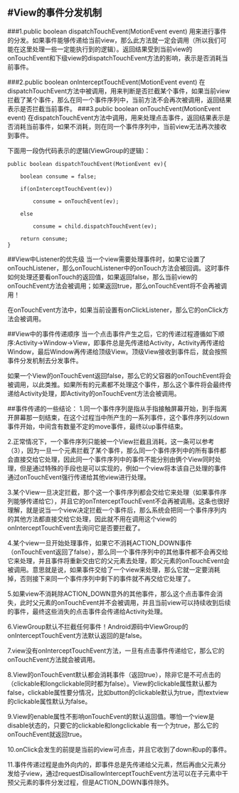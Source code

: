 #View的事件分发机制
---
###1.public boolean dispatchTouchEvent(MotionEvent event)
用来进行事件的分发。如果事件能够传递给当前view，那么此方法就一定会调用（所以我们可能在这里处理一些一定能执行到的逻辑）。返回结果受到当前view的onTouchEvent和下级view的dispatchTouchEvent方法的影响，表示是否消耗当前事件。

###2.public boolean onInterceptTouchEvent(MotionEvent event)
在dispatchTouchEvent方法中被调用，用来判断是否拦截某个事件，如果当前view拦截了某个事件，那么在同一个事件序列中，当前方法不会再次被调用，返回结果表示是否拦截当前事件。
###3.public boolean onTouchEvent(MotionEvent event)
在dispatchTouchEvent方法中调用，用来处理点击事件，返回结果表示是否消耗当前事件，如果不消耗，则在同一个事件序列中，当前view无法再次接收到事件。

下面用一段伪代码表示的逻辑(ViewGroup的逻辑)：

	public boolean dispatchTouchEvent(MotionEvent ev){

		boolean consume = false;

		if(onInterceptTouchEvent(ev))

			consume = onTouchEvent(ev);

		else

			consume = child.dispatchTouchEvent(ev);

		return consume;
	}
	

##View中Listener的优先级
当一个view需要处理事件时，如果它设置了onTouchListener，那么onTouchListener中的onTouch方法会被回调。这时事件如何处理还要看onTouch的返回值，如果返回false，那么当前view的onTouchEvent方法会被调用；如果返回true，那么onTouchEvent将不会再被调用！

在onTouchEvent方法中，如果当前设置有onClickListener，那么它的onClick方法会被调用。




##View中的事件传递顺序
当一个点击事件产生之后，它的传递过程遵循如下顺序:Activity->Window->View，即事件总是先传递给Activity，Activity再传递给Window，最后Window再传递给顶级View。顶级View接收到事件后，就会按照事件分发机制去分发事件。

如果一个View的onTouchEvent返回false，那么它的父容器的onTouchEvent将会被调用，以此类推。如果所有的元素都不处理这个事件，那么这个事件将会最终传递给Activity处理，即Activity的onTouchEvent方法会被调用。

##事件传递的一些结论：
1.同一个事件序列是指从手指接触屏幕开始，到手指离开屏幕那一刻结束，在这个过程当中所产生的一系列事件，这个事件序列以down事件开始，中间含有数量不定的move事件，最终以up事件结束。

2.正常情况下，一个事件序列只能被一个View拦截且消耗，这一条可以参考（3），因为一旦一个元素拦截了某个事件，那么同一个事件序列中的所有事件都会直接交给它处理，因此同一个事件序列中的事件不能分别由俩个View同时处理，但是通过特殊的手段也是可以实现的，例如一个view将本该自己处理的事件通过onTouchEvent强行传递给其他view进行处理。

3.某个View一旦决定拦截，那个这一个事件序列都会交给它来处理（如果事件序列能够传递给它），并且它的onTnterceptTouchEvent不会再被调用。这条也很好理解，就是说当一个view决定拦截一个事件后，那么系统会把同一个事件序列内的其他方法都直接交给它处理，因此就不用在调用这个view的onInterceptTouchEvent去询问它是否要拦截了。

4.某个view一旦开始处理事件，如果它不消耗ACTION_DOWN事件（onTouchEvent返回了false），那么同一个事件序列中的其他事件都不会再交给它来处理，并且事件将重新交由它的父元素去处理，即父元素的onTouchEvent会被调用。意思就是说，如果事件交给了一个view来处理，那么它就一定要消耗掉，否则接下来同一个事件序列中剩下的事件就不再交给它处理了。

5.如果view不消耗除ACTION_DOWN意外的其他事件，那么这个点击事件会消失，此时父元素的onTouchEvent并不会被调用，并且当前view可以持续收到后续的事件，最终这些消失的点击事件会传递给Activity处理。

6.ViewGroup默认不拦截任何事件！Android源码中ViewGroup的onInterceptTouchEvent方法默认返回的是false。

7.view没有onInterceptTouchEvent方法，一旦有点击事件传递给它，那么它的onTouchEvent方法就会被调用。

8.View的onTouchEvent默认都会消耗事件（返回true），除非它是不可点击的（clickable和longclickable同时都为false）。View的clickable属性默认都为false，clickable属性要分情况，比如button的clickable默认为true，而textview的clickable属性默认为false。

9.View的enable属性不影响onTouchEvent的默认返回值。哪怕一个view是disable状态的，只要它的clickable和longclickable 有一个为true，那么它的onTouchEvent就返回true。

10.onClick会发生的前提是当前的view可点击，并且它收到了down和up的事件。

11.事件传递过程是由外向内的，即事件总是先传递给父元素，然后再由父元素分发给子view，通过requestDisallowInterceptTouchEvent方法可以在子元素中干预父元素的事件分发过程，但是ACTION_DOWN事件除外。